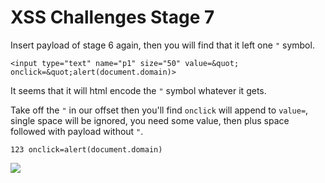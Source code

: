 # **XSS Challenges Stage 7**

Insert payload of stage 6 again, then you will find that it left one `"` symbol.

```
<input type="text" name="p1" size="50" value=&quot; onclick=&quot;alert(document.domain)>
```

It seems that it will html encode the `"` symbol whatever it gets.

Take off the `"` in our offset then you'll find `onclick` will append to `value=`, single space will be ignored, you need some value, then plus space followed with payload without `"`.

`123 onclick=alert(document.domain)`

![](https://i.imgur.com/cYDbIjP.png)
